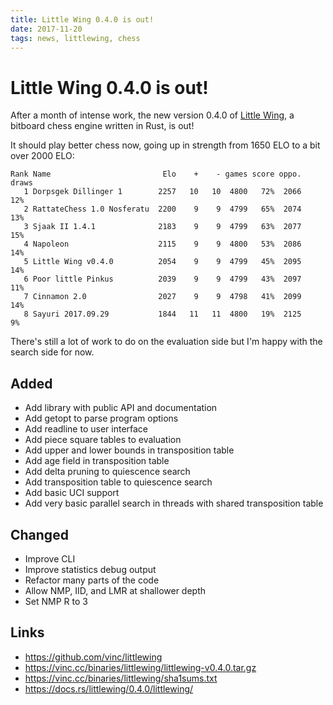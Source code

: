 ```yaml
---
title: Little Wing 0.4.0 is out!
date: 2017-11-20
tags: news, littlewing, chess
---
```


# Little Wing 0.4.0 is out!

After a month of intense work, the new version 0.4.0 of [Little Wing][1], a
bitboard chess engine written in Rust, is out!

It should play better chess now, going up in strength from 1650 ELO to a bit
over 2000 ELO:

    Rank Name                         Elo    +    - games score oppo. draws
       1 Dorpsgek Dillinger 1        2257   10   10  4800   72%  2066   12%
       2 RattateChess 1.0 Nosferatu  2200    9    9  4799   65%  2074   13%
       3 Sjaak II 1.4.1              2183    9    9  4799   63%  2077   15%
       4 Napoleon                    2115    9    9  4800   53%  2086   14%
       5 Little Wing v0.4.0          2054    9    9  4799   45%  2095   14%
       6 Poor little Pinkus          2039    9    9  4799   43%  2097   11%
       7 Cinnamon 2.0                2027    9    9  4798   41%  2099   14%
       8 Sayuri 2017.09.29           1844   11   11  4800   19%  2125    9%

There's still a lot of work to do on the evaluation side but I'm happy with the
search side for now.

## Added

- Add library with public API and documentation
- Add getopt to parse program options
- Add readline to user interface
- Add piece square tables to evaluation
- Add upper and lower bounds in transposition table
- Add age field in transposition table
- Add delta pruning to quiescence search
- Add transposition table to quiescence search
- Add basic UCI support
- Add very basic parallel search in threads with shared transposition table

## Changed

- Improve CLI
- Improve statistics debug output
- Refactor many parts of the code
- Allow NMP, IID, and LMR at shallower depth
- Set NMP R to 3

## Links

- https://github.com/vinc/littlewing
- https://vinc.cc/binaries/littlewing/littlewing-v0.4.0.tar.gz
- https://vinc.cc/binaries/littlewing/sha1sums.txt
- https://docs.rs/littlewing/0.4.0/littlewing/

[1]: https://github.com/vinc/littlewing
